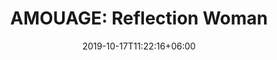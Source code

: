 ---
title: "AMOUAGE: Reflection Woman"
category: "AMOUAGE"
gender: "For Woman"
date: 2019-10-17T11:22:16+06:00
draft: false

# meta description
description : "100 ml" 


# product Price
price: "325"

# Product Short Description
shortDescription: "Reflection opens with a lush green freshness reminiscent of morning dew in the spring time. A sophisticated bouquet of white flowers crowns the fragrance with richness and depth while embracing musks and woods wrapped with warm amber notes confering a magic aura to the skin.  **INGREDIENTS**: Water Violet, Freesia, Tropical Green Leaves. Magnolia, Ylang-ylang, Jasmine. Amber, Musk, Cedarwood, Sandalwood. **100ml-EDP-WOMAN**"

#product ID
productID: "27"

# type must be "products"
type: "products"

# product Images
# first image will be shown in the product page
images:
  - image: "images/products/amouage/ReflectionW100.jpg"
 
---